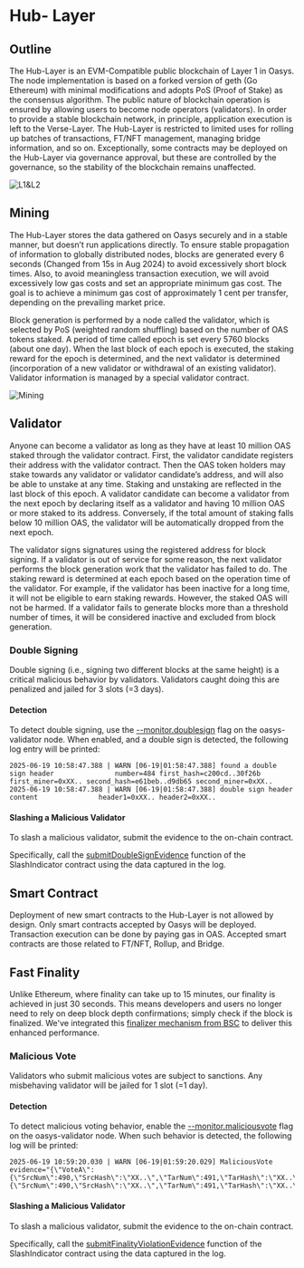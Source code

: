 ---
---
# Hub- Layer
## Outline
The Hub-Layer is an EVM-Compatible public blockchain of Layer 1 in Oasys. The node implementation is based on a forked version of geth (Go Ethereum) with minimal modifications and adopts PoS (Proof of Stake) as the consensus algorithm. The public nature of blockchain operation is ensured by allowing users to become node operators (validators). In order to provide a stable blockchain network, in principle, application execution is left to the Verse-Layer. The Hub-Layer is restricted to limited uses for rolling up batches of transactions, FT/NFT management, managing bridge information, and so on. Exceptionally, some contracts may be deployed on the Hub-Layer via governance approval, but these are controlled by the governance, so the stability of the blockchain remains unaffected.

![L1&L2](/img/docs/techdocs/intro/l1.png)

## Mining
The Hub-Layer stores the data gathered on Oasys securely and in a stable manner, but doesn’t run applications directly. To ensure stable propagation of information to globally distributed nodes, blocks are generated every 6 seconds (Changed from 15s in Aug 2024) to avoid excessively short block times. Also, to avoid meaningless transaction execution, we will avoid excessively low gas costs and set an appropriate minimum gas cost. The goal is to achieve a minimum gas cost of approximately 1 cent per transfer, depending on the prevailing market price.

Block generation is performed by a node called the validator, which is selected by PoS (weighted random shuffling) based on the number of OAS tokens staked. A period of time called epoch is set every 5760 blocks (about one day). When the last block of each epoch is executed, the staking reward for the epoch is determined, and the next validator is determined (incorporation of a new validator or withdrawal of an existing validator). Validator information is managed by a special validator contract.

![Mining](/img/docs/whitepaper/technologies/mining.png)

## Validator
Anyone can become a validator as long as they have at least 10 million OAS staked through the validator contract. First, the validator candidate registers their address with the validator contract. Then the OAS token holders may stake towards any validator or validator candidate’s address, and will also be able to unstake at any time. Staking and unstaking are reflected in the last block of this epoch. A validator candidate can become a validator from the next epoch by declaring itself as a validator and having 10 million OAS or more staked to its address. Conversely, if the total amount of staking falls below 10 million OAS, the validator will be automatically dropped from the next epoch.

The validator signs signatures using the registered address for block signing. If a validator is out of service for some reason, the next validator performs the block generation work that the validator has failed to do. The staking reward is determined at each epoch based on the operation time of the validator. For example, if the validator has been inactive for a long time, it will not be eligible to earn staking rewards. However, the staked OAS will not be harmed. If a validator fails to generate blocks more than a threshold number of times, it will be considered inactive and excluded from block generation.

### Double Signing
Double signing (i.e., signing two different blocks at the same height) is a critical malicious behavior by validators. Validators caught doing this are penalized and jailed for 3 slots (=3 days).

#### Detection
To detect double signing, use the [--monitor.doublesign](https://github.com/oasysgames/oasys-validator/blob/v1.7.6/cmd/utils/flags.go#L1138-L1142) flag on the oasys-validator node. When enabled, and a double sign is detected, the following log entry will be printed:

```log
2025-06-19 10:58:47.388 | WARN [06-19|01:58:47.388] found a double sign header               number=484 first_hash=c200cd..30f26b first_miner=0xXX.. second_hash=e61beb..d9db65 second_miner=0xXX..
2025-06-19 10:58:47.388 | WARN [06-19|01:58:47.388] double sign header content               header1=0xXX.. header2=0xXX..
```

#### Slashing a Malicious Validator
To slash a malicious validator, submit the evidence to the on-chain contract.

Specifically, call the [submitDoubleSignEvidence](https://github.com/oasysgames/oasys-genesis-contract/blob/v1.8.0/contracts/SlashIndicator.sol#L47) function of the SlashIndicator contract using the data captured in the log.

## Smart Contract
Deployment of new smart contracts to the Hub-Layer is not allowed by design. Only smart contracts accepted by Oasys will be deployed. Transaction execution can be done by paying gas in OAS. Accepted smart contracts are those related to FT/NFT, Rollup, and Bridge.

## Fast Finality
Unlike Ethereum, where finality can take up to 15 minutes, our finality is achieved in just 30 seconds. This means developers and users no longer need to rely on deep block depth confirmations; simply check if the block is finalized. We've integrated this [finalizer mechanism from BSC](https://github.com/bnb-chain/BEPs/blob/master/BEPs/BEP126.md) to deliver this enhanced performance.

### Malicious Vote
Validators who submit malicious votes are subject to sanctions. Any misbehaving validator will be jailed for 1 slot (=1 day).

#### Detection
To detect malicious voting behavior, enable the [--monitor.maliciousvote](https://github.com/oasysgames/oasys-validator/blob/v1.7.6/cmd/utils/flags.go#L1156-L1160) flag on the oasys-validator node. When such behavior is detected, the following log will be printed:
```log
2025-06-19 10:59:20.030 | WARN [06-19|01:59:20.029] MaliciousVote                            evidence="{\"VoteA\":{\"SrcNum\":490,\"SrcHash\":\"XX..\",\"TarNum\":491,\"TarHash\":\"XX..\",\"Sig\":\"XX..\"},\"VoteB\":{\"SrcNum\":490,\"SrcHash\":\"XX..\",\"TarNum\":491,\"TarHash\":\"XX..\",\"Sig\":\"XX..\"},\"VoteAddr\":\"XX..\"}"
```

#### Slashing a Malicious Validator
To slash a malicious validator, submit the evidence to the on-chain contract.

Specifically, call the [submitFinalityViolationEvidence](https://github.com/oasysgames/oasys-genesis-contract/blob/v1.8.0/contracts/SlashIndicator.sol#L94) function of the SlashIndicator contract using the data captured in the log.
